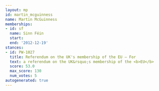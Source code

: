 ```yaml
---
layout: mp
id: martin_mcguinness
name: Martin McGuinness
memberships:
- id: sf
  name: Sinn Féin
  start: 
  end: '2012-12-19'
stances:
- id: PW-1027
  title: Referendum on the UK's membership of the EU — For
  text: a referendum on the UK&rsquo;s membership of the <b>EU</b>
  score: 53.0
  max_score: 130
  num_votes: 5
autogenerated: true
---
```

